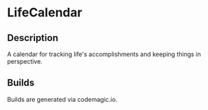 # LifeCalendar

## Description

A calendar for tracking life's accomplishments and keeping things in perspective.


## Builds

Builds are generated via codemagic.io.
